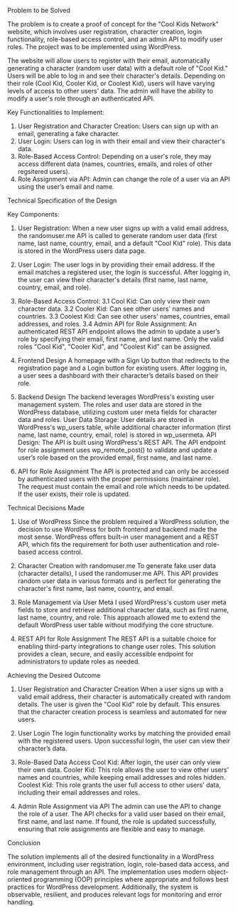 Problem to be Solved

The problem is to create a proof of concept for the "Cool Kids Network" website, which involves user registration, character creation, login functionality, role-based access control, and an admin API to modify user roles. The project was to be implemented using WordPress. 

The website will allow users to register with their email, automatically generating a character (random user data) with a default role of "Cool Kid." Users will be able to log in and see their character's details. Depending on their role (Cool Kid, Cooler Kid, or Coolest Kid), users will have varying levels of access to other users' data. The admin will have the ability to modify a user's role through an authenticated API.


Key Functionalities to Implement:
1. User Registration and Character Creation: Users can sign up with an email, generating a fake character.
2. User Login: Users can log in with their email and view their character's data.
3. Role-Based Access Control: Depending on a user's role, they may access different data (names, countries, emails, and roles of other regsitered users).
4. Role Assignment via API: Admin can change the role of a user via an API using the user’s email and name.


Technical Specification of the Design

Key Components:
1. User Registration: When a new user signs up with a valid email address, the randomuser.me API is called to generate random user data (first name, last name, country, email, and a default "Cool Kid" role). This data is stored in the WordPress users data page.
2. User Login: The user logs in by providing their email address. If the email matches a registered user, the login is successful. After logging in, the user can view their character's details (first name, last name, country, email, and role).
3. Role-Based Access Control:
    3.1 Cool Kid: Can only view their own character data.
    3.2 Cooler Kid: Can see other users' names and countries.
    3.3 Coolest Kid: Can see other users' names, countries, email addresses, and roles.
    3.4 Admin API for Role Assignment: An authenticated REST API endpoint allows the admin to update a user’s role by specifying their email, first name, and last name. Only the valid roles "Cool Kid", "Cooler Kid", and           "Coolest Kid" can be assigned.
 
4. Frontend Design
      A homepage with a Sign Up button that redirects to the registration page and a Login button for existing users.
      After logging in, a user sees a dashboard with their character’s details based on their role.

5. Backend Design
        The backend leverages WordPress's existing user management system. The roles and user data are stored in the WordPress database, utilizing custom user meta fields for character data and roles.
        User Data Storage: User details are stored in WordPress's wp_users table, while additional character information (first name, last name, country, email, role) is stored in wp_usermeta.
        API Design: The API is built using WordPress's REST API. The API endpoint for role assignment uses wp_remote_post() to validate and update a user’s role based on the provided email, first name, and last name.

4. API for Role Assignment
        The API is protected and can only be accessed by authenticated users with the proper permissions (maintainer role). The request must contain the email and role which needs to be updated. If the user exists, their           role is updated.


Technical Decisions Made

1. Use of WordPress
      Since the problem required a WordPress solution, the decision to use WordPress for both frontend and backend made the most sense. WordPress offers built-in user management and a REST API, which fits the requirement         for both user authentication and role-based access control.

2. Character Creation with randomuser.me
      To generate fake user data (character details), I used the randomuser.me API. This API provides random user data in various formats and is perfect for generating the character's first name, last name, country, and           email.

3. Role Management via User Meta
        I used WordPress's custom user meta fields to store and retrieve additional character data, such as first name, last name, country, and role. This approach allowed me to extend the default WordPress user table             without modifying the core structure.

4. REST API for Role Assignment
The REST API is a suitable choice for enabling third-party integrations to change user roles. This solution provides a clean, secure, and easily accessible endpoint for administrators to update roles as needed.

Achieving the Desired Outcome
1. User Registration and Character Creation
      When a user signs up with a valid email address, their character is automatically created with random details. The user is given the "Cool Kid" role by default. This ensures that the character creation process is          seamless and automated for new users.

2. User Login
      The login functionality works by matching the provided email with the registered users. Upon successful login, the user can view their character’s data.

3. Role-Based Data Access
      Cool Kid: After login, the user can only view their own data.
      Cooler Kid: This role allows the user to view other users' names and countries, while keeping email addresses and roles hidden.
      Coolest Kid: This role grants the user full access to other users' data, including their email addresses and roles.

4. Admin Role Assignment via API
      The admin can use the API to change the role of a user. The API checks for a valid user based on their email, first name, and last name. If found, the role is updated successfully, ensuring that role assignments are       flexible and easy to manage.


Conclusion

The solution implements all of the desired functionality in a WordPress environment, including user registration, login, role-based data access, and role management through an API. The implementation uses modern object-oriented programming (OOP) principles where appropriate and follows best practices for WordPress development. Additionally, the system is observable, resilient, and produces relevant logs for monitoring and error handling.

